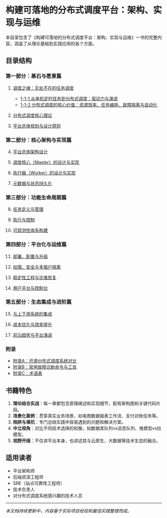 # 构建可落地的分布式调度平台：架构、实现与运维

本目录包含了《构建可落地的分布式调度平台：架构、实现与运维》一书的完整内容，涵盖了从理论基础到实践应用的各个方面。

## 目录结构

### 第一部分：基石与愿景篇

1. [调度之魂：无处不在的任务调度](1-1-0-the-soul-of-scheduling.md)
   - [1-1-1 从单机定时任务到分布式调度：驱动力与演进](1-1-1-from-single-machine-to-distributed-scheduling.md)
   - [1-1-2 分布式调度的核心价值：资源效率、任务编排、故障隔离与自动化](1-1-2-core-values-of-distributed-scheduling.md)

2. [分布式调度核心理论](1-2-0-distributed-scheduling-core-theory.md)

3. [平台总体规划与设计原则](1-3-0-platform-planning-and-design-principles.md)

### 第二部分：核心架构与实现篇

4. [平台总体架构设计](2-4-0-platform-architecture-design.md)

5. [调度核心（Master）的设计与实现](2-5-0-scheduler-master-design-and-implementation.md)

6. [执行器（Worker）的设计与实现](2-6-0-worker-design-and-implementation.md)

7. [元数据与状态持久化](2-7-0-metadata-and-state-persistence.md)

### 第三部分：功能生命周期篇

8. [任务定义与管理](3-8-0-task-definition-and-management.md)

9. [执行与控制](3-9-0-execution-and-control.md)

10. [可观测性体系构建](3-10-0-observability-system-construction.md)

### 第四部分：平台化与运维篇

11. [部署、配置与升级](4-11-0-deployment-configuration-and-upgrade.md)

12. [权限、安全与多租户隔离](4-12-0-permissions-security-and-multitenancy-isolation.md)

13. [稳定性工程与灾难恢复](4-13-0-stability-engineering-and-disaster-recovery.md)

14. [用户平台与控制台](4-14-0-user-platform-and-console.md)

### 第五部分：生态集成与进阶篇

15. [与上下游系统的集成](5-15-0-integration-with-upstream-and-downstream-systems.md)

16. [成本优化与效率提升](5-16-0-cost-optimization-and-efficiency-improvement.md)

17. [前沿趋势与平台演进](5-17-0-frontier-trends-and-platform-evolution.md)

### 附录

- [附录A：开源分布式调度系统对比](appendix-a-open-source-distributed-scheduling-system-comparison.md)
- [附录B：常用故障诊断命令与工具](appendix-b-common-fault-diagnosis-commands-and-tools.md)
- [附录C：术语表](appendix-c-glossary.md)

## 书籍特色

1. **理论结合实战**：每一章都包含原理阐述和实现细节，配有架构图和关键代码片段。
2. **场景化案例**：贯穿真实业务场景，如电商数据报表工作流、支付对账任务等。
3. **陷阱与填坑**：专门总结实践中容易遇到的问题和解决方案。
4. **中立视角**：对比不同技术选择的权衡，如数据库队列vs消息队列、推模型vs拉模型。
5. **视野开阔**：不仅讲平台本身，也讲述其与云原生、大数据等技术生态的融合。

## 适用读者

- 平台架构师
- 后端资深工程师
- SRE（站点可靠性工程师）
- 技术负责人
- 对分布式调度系统感兴趣的技术人员

---
*本文档持续更新中，内容基于实际项目经验和最佳实践整理而成。*